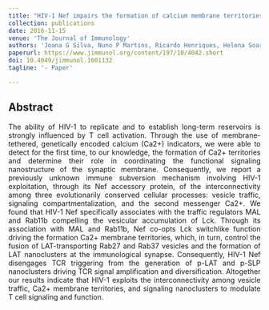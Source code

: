 ```yaml
---
title: "HIV-1 Nef impairs the formation of calcium membrane territories controlling the signaling nanoarchitecture at the immunological synapse"
collection: publications
date: 2016-11-15
venue: 'The Journal of Immunology'
authors: 'Joana G Silva, Nuno P Martins, Ricardo Henriques, Helena Soares'
paperurl: https://www.jimmunol.org/content/197/10/4042.short
doi: 10.4049/jimmunol.1601132
tagline: '- Paper'

---
```


<h2> Abstract </h2>
<p align= "justify">
The ability of HIV-1 to replicate and to establish long-term reservoirs is strongly influenced by T cell activation. Through the use of membrane-tethered, genetically encoded calcium (Ca2+) indicators, we were able to detect for the first time, to our knowledge, the formation of Ca2+ territories and determine their role in coordinating the functional signaling nanostructure of the synaptic membrane. Consequently, we report a previously unknown immune subversion mechanism involving HIV-1 exploitation, through its Nef accessory protein, of the interconnectivity among three evolutionarily conserved cellular processes: vesicle traffic, signaling compartmentalization, and the second messenger Ca2+. We found that HIV-1 Nef specifically associates with the traffic regulators MAL and Rab11b compelling the vesicular accumulation of Lck. Through its association with MAL and Rab11b, Nef co-opts Lck switchlike function driving the formation Ca2+ membrane territories, which, in turn, control the fusion of LAT-transporting Rab27 and Rab37 vesicles and the formation of LAT nanoclusters at the immunological synapse. Consequently, HIV-1 Nef disengages TCR triggering from the generation of p-LAT and p-SLP nanoclusters driving TCR signal amplification and diversification. Altogether our results indicate that HIV-1 exploits the interconnectivity among vesicle traffic, Ca2+ membrane territories, and signaling nanoclusters to modulate T cell signaling and function.
